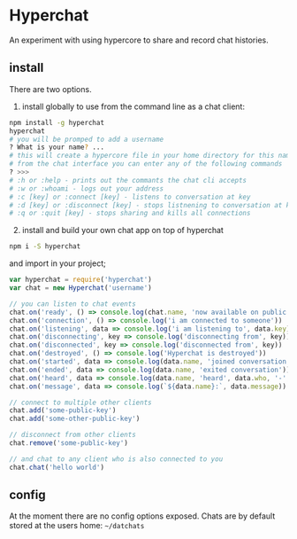 # Hyperchat

An experiment with using hypercore to share and record chat histories.

## install

There are two options.

1. install globally to use from the command line as a chat client:
  ```bash
  npm install -g hyperchat
  hyperchat
  # you will be promped to add a username
  ? What is your name? ...
  # this will create a hypercore file in your home directory for this name
  # from the chat interface you can enter any of the following commands
  ? >>>
  # :h or :help - prints out the commants the chat cli accepts
  # :w or :whoami - logs out your address
  # :c [key] or :connect [key] - listens to conversation at key
  # :d [key] or :disconnect [key] - stops listnening to conversation at key
  # :q or :quit [key] - stops sharing and kills all connections
  ```

2. install and build your own chat app on top of hyperchat
  ```bash
  npm i -S hyperchat
  ```
  and import in your project;
  ```js
  var hyperchat = require('hyperchat')
  var chat = new Hyperchat('username')

  // you can listen to chat events
  chat.on('ready', () => console.log(chat.name, 'now available on public key:', chat.key))
  chat.on('connection', () => console.log('i am connected to someone'))
  chat.on('listening', data => console.log('i am listening to', data.key))
  chat.on('disconnecting', key => console.log('disconnecting from', key))
  chat.on('disconnected', key => console.log('disconnected from', key))
  chat.on('destroyed', () => console.log('Hyperchat is destroyed'))
  chat.on('started', data => console.log(data.name, 'joined conversation'))
  chat.on('ended', data => console.log(data.name, 'exited conversation'))
  chat.on('heard', data => console.log(data.name, 'heard', data.who, '-', data.index))
  chat.on('message', data => console.log(`${data.name}:`, data.message))

  // connect to multiple other clients
  chat.add('some-public-key')
  chat.add('some-other-public-key')

  // disconnect from other clients
  chat.remove('some-public-key')

  // and chat to any client who is also connected to you
  chat.chat('hello world')
  ```

## config

At the moment there are no config options exposed.
Chats are by default stored at the users home: `~/datchats`
